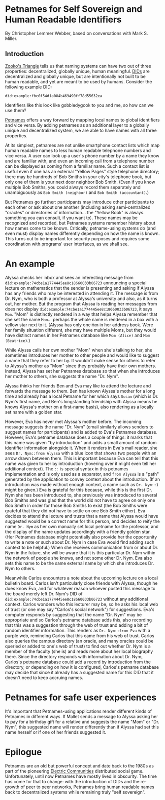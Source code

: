 # Petnames for Self Sovereign and Human Readable Identifiers

By Christopher Lemmer Webber, based on conversations with Mark S. Miller.

## Introduction

[Zooko's Triangle](https://en.wikipedia.org/wiki/Zooko%27s_triangle)
tells us that naming systems can have two out of three properties:
decentralized, globally unique, human meaningful.
[DIDs](https://w3c-ccg.github.io/did-spec/) are decentralized and
globally unique, but are intentionally not built to be human readable,
and yet are meant to be used by humans.
Consider the following example DID:

    did:example:fbc0f54d1a084b469490ff78d55632ea

Identifiers like this look like gobbledygook to you and me, so how can
we use them?

[Petnames](http://www.skyhunter.com/marcs/petnames/IntroPetNames.html)
offers a way forward by mapping local names to global identifiers and
vice versa.
By adding petnames as an additional layer to a globally unique and
decentralized system, we are able to have names with all three
properties.

At its simplest, petnames are not unlike smartphone contact lists
which map human readable names to less human readable telephone
numbers and vice versa.
A user can look up a user's phone number by a name they know and
are familiar with, and even an incoming call from a telephone number
can be displayed as coming from a familiar name.
Such a contact list is useful even if one has an external "Yellow
Pages" style telephone directory; there may be hundreds of Bob Smiths
in your city's telephone book, but only one of them is your next door
neighbor Bob Smith.
(Even if you know multiple Bob Smiths, you could always record them
separately and unambiguously as `Bob Smith (neighbor)` and
`Bob Smith (accountant)`.)

But Petnames go further: participants may introduce other participants
to each other or ask about one another (including asking
semi-centralized "oracles" or directories of information...  the
"Yellow Book" is always something you can consult, if you want to).
These names may be recognized and recorded, but Petnames systems
remember history about how names come to be known.
Critically, petname-using systems do (and even must) display names
differently depending on how the name is known.
This turns out to be important for security purposes and requires some
coordination with programs' user interfaces, as we shall see.

# An example

Alyssa checks her inbox and sees an interesting message from
`did:example:74cbe1a1774445ee8c18660033b06723` announcing a special
lecture on mathematics that the sender is presenting and asking if
Alyssa has any friends who may be interested in attending it.
The message is from Dr. Nym, who is both a professor at Alyssa's
university and also, as it turns out, her mother.
But the program that Alyssa is reading her messages from does not
display `did:example:74cbe1a1774445ee8c18660033b06723`, it says
`Mom`.
"Mom" is distinctly rendered in a way that helps Alyssa remember that
she set the name `Mom`... perhaps the whole name is rendered in a
box with a yellow star next to it.
(Alyssa has only one `Mom` in her address book.
Were her family situation different, she may have multiple Moms, but
they would have distinct names in her Petnames database like
`Mom (Alice)` and `Mom (Beatrice)`.)

While Alyssa calls her own mother "Mom" when she's talking to her, she
sometimes introduces her mother to other people and would like to
suggest a name that they refer to her by.
It wouldn't make sense for others to refer to Alyssa's mother as "Mom"
since they probably have their own mothers.
Instead, Alyssa has set her Petnames database so that when she
introduces her mother to others, she suggests the name "Dr. Nym".

Alyssa thinks her friends Ben and Eva may like to
attend the lecture and forwards the message to them.
Ben has known Alyssa's mother for a long time and already has a local
Petname for her which says `Susan` (which is Dr. Nym's first name, and
Ben's longstanding friendship with Alyssa means he knows Alyssa's
mother on a first-name basis), also rendering as a locally set name
with a golden star.

However, Eva has never met Alyssa's mother before.
The incoming message suggests the name "Dr. Nym" (email similarly
allows senders to suggest names for participants) and is
added to Eva's Petnames database.
However, Eva's petname database does a couple of things: it marks that
this name was given "by introduction" and adds a small amount of
random identifier information alongside it.
When it renders in Eva's mail reader, she sees
`Dr. Nym::from Alyssa` with a blue icon that shows two people
with an arrow drawn between them.
This is important because Eva can tell that this name was given to her
by introduction (hovering over it might even tell her additional
context).
The `::` is special syntax in this petnames implementation and is
only used as a separator, and `from Alyssa` is a "path" generated by
the application to convey context about the introduction.
(If an introduction was made without enough context, a name such as
`Dr. Nym::1` might be given.)
Eva is grateful for this because, while this is the first Dr. Nym she
has been introduced to, she previously was introduced to several Bob
Smiths and was glad that the world did not have to agree on only one
Bob Smith in order for those Bob Smiths to exist (the Bob Smiths were
grateful that they did not have to settle on one Bob Smith either).
Eva decides to attend the lecture and trusts that a name that Alyssa
would have suggested would be a correct name for this person, and
decides to reify the name `Dr. Nym` as her own manually set
local petname for the professor, and the display of the name updates
accordingly with a friendly golden star.
(Her Petnames database might potentially also provide her the
opportunity to write a note or such about Dr. Nym in case Eva
would find adding such context to be helpful.)
When she receives communication from or about Dr. Nym in the
future, she will be aware that it is this particular Dr. Nym
within the network of people she knows, and not some other
Dr. Nym.
Eva also sets this name to be the same external name by which she
introduces Dr. Nym to others.

Meanwhile Carlos encounters a note about the upcoming lecture on a
local bulletin board.
Carlos isn't particularly close friends with Alyssa, though he does
know Eva, and for whatever reason whoever posted this message to the
board merely left Dr. Nym's DID of
`did:example:74cbe1a1774445ee8c18660033b06723`
without any additional context.
Carlos wonders who this lecturer may be, so he asks his local web of
trust (or one may say "Carlos's social network") for suggestions.
Eva's computer responds by suggesting that the name "Dr. Nym"
may be appropriate and so Carlos's petname database adds this, also
recording that this was a suggestion through the web of trust and
adding a bit of random identifier information.
This renders as `Dr. Nym::from Eva` with a purple web, reminding
Carlos that this came from his web of trust.
Carlos also queries the campus directory (an oracle, and many oracles
could be queried or added to one's web of trust) to find out whether
Dr. Nym is a member of the faculty (she is) and reads more about
her local biography there.
Since the directory responds with information about Dr. Nym,
Carlos's petname database could add a record by introduction from the
directory, or depending on how it is configured, Carlos's petname
database may decide that since it already has a suggested name for
this DID that it doesn't need to keep accruing names.

# Petnames for safe user experiences

It's important that Petnames-using applications render different kinds
of Petnames in different ways.
If Mallet sends a message to Alyssa asking her to pay for a birthday
gift for a relative and suggests the name "Mom" or "Dr. Nym",
this suggested name will render differently than if Alyssa had set
this name herself or if one of her friends suggested it.

# Epilogue

Petnames are an old but powerful concept and date back to the 1980s as
part of the pioneering [Electric Communities](http://www.crockford.com/ec/)
distributed social game.
Unfortunately, until now Petnames have mostly lived in obscurity.
The time has come for that to change: with the introduction of DIDs
and the re-growth of peer to peer networks, Petnames bring human
readable names back to decentralized systems while remaining truly
"self sovereign".
